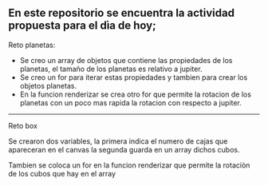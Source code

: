 En este repositorio se encuentra la actividad propuesta para el dìa de hoy;
----------------------------------------------------------------------------
Reto planetas:
- Se creo un array de objetos que contiene las propiedades de los planetas, el tamaño de los planetas es relativo a jupiter. 
- Se creo un for para iterar estas propiedades y tambien para crear los objetos planetas. 
- En la funcion renderizar se crea otro for que permite la rotacion de los planetas con un poco mas rapida la rotacion con respecto a jupiter. 

------------------------------------------------------------------------------
Reto box 

Se crearon dos variables, la primera indica el numero de cajas que apareceran en el canvas 
la segunda guarda en un array dichos cubos. 

Tambien se coloca un for en la funcion renderizar que permite la rotaciòn de los cubos que hay en el array